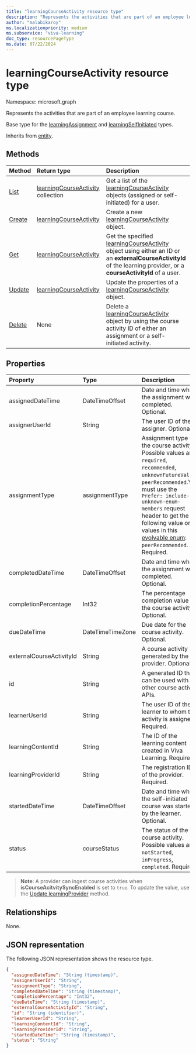 ```yaml
---
title: "learningCourseActivity resource type"
description: "Represents the activities that are part of an employee learning course."
author: "malabikaroy"
ms.localizationpriority: medium
ms.subservice: "viva-learning"
doc_type: resourcePageType
ms.date: 07/22/2024
---
```


# learningCourseActivity resource type

Namespace: microsoft.graph

Represents the activities that are part of an employee learning course. 

Base type for the [learningAssignment](../resources/learningassignment.md) and [learningSelfInitiated](../resources/learningselfinitiatedcourse.md) types.

Inherits from [entity](../resources/entity.md).

## Methods

|Method|Return type|Description|
|:---|:---|:---|
|[List](../api/learningcourseactivity-list.md)|[learningCourseActivity](../resources/learningcourseactivity.md) collection|Get a list of the [learningCourseActivity](../resources/learningcourseactivity.md) objects (assigned or self-initiated) for a user.|
|[Create](../api/employeeexperienceuser-post-learningcourseactivities.md)|[learningCourseActivity](../resources/learningcourseactivity.md)|Create a new [learningCourseActivity](../resources/learningcourseactivity.md) object.|
|[Get](../api/learningcourseactivity-get.md)|[learningCourseActivity](../resources/learningcourseactivity.md)|Get the specified [learningCourseActivity](../resources/learningcourseactivity.md) object using either an ID or an **externalCourseActivityId** of the learning provider, or a **courseActivityId** of a user.|
|[Update](../api/learningcourseactivity-update.md)|[learningCourseActivity](../resources/learningcourseactivity.md)|Update the properties of a [learningCourseActivity](../resources/learningcourseactivity.md) object. |
|[Delete](../api/learningcourseactivity-delete.md)|None|Delete a [learningCourseActivity](../resources/learningcourseactivity.md) object by using the course activity ID of either an assignment or a self-initiated activity.|

## Properties

|Property|Type|Description|
|:---|:---|:---|
|assignedDateTime|DateTimeOffset|Date and time when the assignment was completed. Optional.|
|assignerUserId|String|The user ID of the assigner. Optional.|
|assignmentType|assignmentType|Assignment type for the course activity. Possible values are: `required`, `recommended`, `unknownFutureValue`, `peerRecommended`.You must use the `Prefer: include-unknown-enum-members` request header to get the following value or values in this [evolvable enum](/graph/best-practices-concept#handling-future-members-in-evolvable-enumerations): `peerRecommended`. Required.|
|completedDateTime|DateTimeOffset|Date and time when the assignment was completed. Optional.|
|completionPercentage|Int32|The percentage completion value of the course activity. Optional.|
|dueDateTime|DateTimeTimeZone|Due date for the course activity. Optional.|
|externalCourseActivityId|String|A course activity ID generated by the provider. Optional.|
|id|String|A generated ID that can be used with other course activity APIs.|
|learnerUserId|String|The user ID of the learner to whom the activity is assigned. Required.|
|learningContentId|String|The ID of the learning content created in Viva Learning. Required.|
|learningProviderId|String|The registration ID of the provider. Required.|
|startedDateTime|DateTimeOffset|Date and time when the self-initiated course was started by the learner. Optional.|
|status|courseStatus|The status of the course activity. Possible values are: `notStarted`, `inProgress`, `completed`. Required.|

>**Note**: A provider can ingest course activities when **isCourseAcitvitySyncEnabled** is set to `true`. To update the value, use the [Update learningProvider](../api/learningprovider-update.md) method.  

## Relationships

None.

## JSON representation

The following JSON representation shows the resource type.
<!-- {
  "blockType": "resource",
  "keyProperty": "id",
  "@odata.type": "microsoft.graph.learningCourseActivity",
  "openType": false
}
-->
``` json
{
  "assignedDateTime": "String (timestamp)",
  "assignerUserId": "String",
  "assignmentType": "String",
  "completedDateTime": "String (timestamp)",
  "completionPercentage": "Int32",
  "dueDateTime": "String (timestamp)",
  "externalCourseActivityId": "String",
  "id": "String (identifier)",
  "learnerUserId": "String",
  "learningContentId": "String",
  "learningProviderId": "String",
  "startedDateTime": "String (timestamp)",
  "status": "String"
}
```
